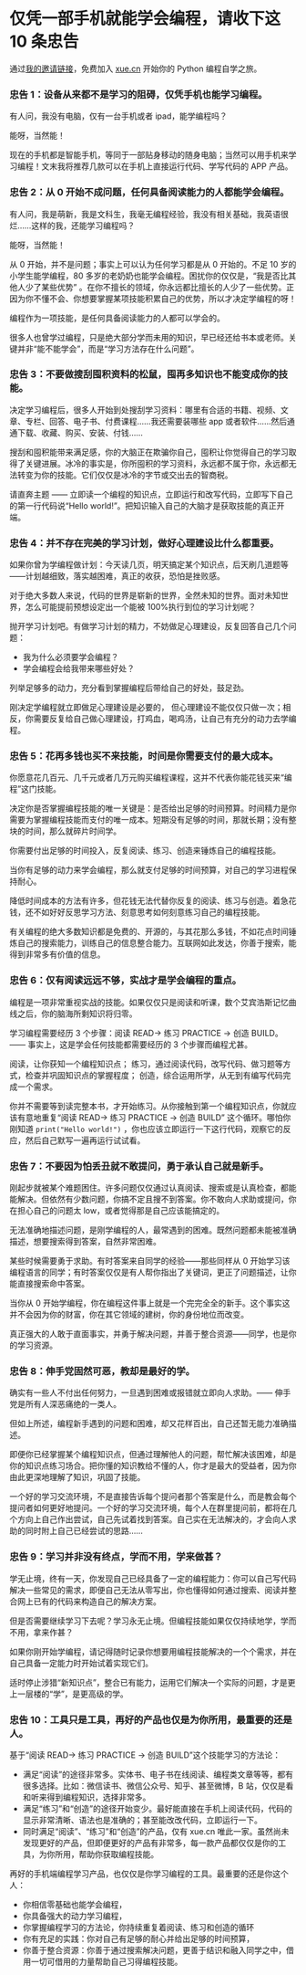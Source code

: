 # 仅凭一部手机就能学会编程，请收下这 10 条忠告

通过[我的邀请链接](https://xue.cn?inviter=ch6w5
)，免费加入 [xue.cn](https://xue.cn?inviter=ch6w5
) 开始你的 Python 编程自学之旅。

### 忠告 1：设备从来都不是学习的阻碍，仅凭手机也能学习编程。

有人问，我没有电脑，仅有一台手机或者 ipad，能学编程吗？

能呀，当然能！

现在的手机都是智能手机，等同于一部贴身移动的随身电脑；当然可以用手机来学习编程！文末我将推荐几款可以在手机上直接运行代码、学写代码的 APP 产品。

### 忠告 2：从 0 开始不成问题，任何具备阅读能力的人都能学会编程。

有人问，我是萌新，我是文科生，我毫无编程经验，我没有相关基础，我英语很烂……这样的我，还能学习编程吗？

能呀，当然能！

从 0 开始，并不是问题；事实上可以认为任何学习都是从 0 开始的。不足 10 岁的小学生能学编程，80 多岁的老奶奶也能学会编程。困扰你的仅仅是，“我是否比其他人少了某些优势” 。在你不擅长的领域，你永远都比擅长的人少了一些优势。正因为你不懂不会、你想要掌握某项技能积累自己的优势，所以才决定学编程的呀！

编程作为一项技能，是任何具备阅读能力的人都可以学会的。

很多人也曾学过编程，只是绝大部分学而未用的知识，早已经还给书本或老师。关键并非“能不能学会”，而是“学习方法存在什么问题”。

### 忠告 3：不要做搜刮囤积资料的松鼠，囤再多知识也不能变成你的技能。

决定学习编程后，很多人开始到处搜刮学习资料：哪里有合适的书籍、视频、文章、专栏、回答、电子书、付费课程……我还需要装哪些 app 或者软件……然后通通下载、收藏、购买、安装、付钱…… 

搜刮和囤积能带来满足感，你的大脑正在欺骗你自己，囤积让你觉得自己的学习取得了关键进展。冰冷的事实是，你所囤积的学习资料，永远都不属于你，永远都无法转变为你的技能。它们仅仅是冰冷的字节或交出去的智商税。

请直奔主题 —— 立即读一个编程的知识点，立即运行和改写代码，立即写下自己的第一行代码说“Hello world!”。把知识输入自己的大脑才是获取技能的真正开端。

### 忠告 4：并不存在完美的学习计划，做好心理建设比什么都重要。

如果你曾为学编程做计划：今天读几页，明天搞定某个知识点，后天刷几道题等——计划越细致，落实越困难，真正的收获，恐怕是挫败感。

对于绝大多数人来说，代码的世界是崭新的世界，全然未知的世界。面对未知世界，怎么可能提前预想设定出一个能被 100%执行到位的学习计划呢？

抛开学习计划吧。有做学习计划的精力，不妨做足心理建设，反复回答自己几个问题：

- 我为什么必须要学会编程？
- 学会编程会给我带来哪些好处？

列举足够多的动力，充分看到掌握编程后带给自己的好处，鼓足劲。

刚决定学编程就立即做足心理建设是必要的， 但心理建设不能仅仅只做一次；相反，你需要反复给自己做心理建设，打鸡血，喝鸡汤，让自己有充分的动力去学编程。

### 忠告 5：花再多钱也买不来技能，时间是你需要支付的最大成本。

你愿意花几百元、几千元或者几万元购买编程课程，这并不代表你能花钱买来“编程”这门技能。

决定你是否掌握编程技能的唯一关键是：是否给出足够的时间预算。时间精力是你需要为掌握编程技能而支付的唯一成本。短期没有足够的时间，那就长期；没有整块的时间，那么就碎片时间学。

你需要付出足够的时间投入，反复阅读、练习、创造来锤炼自己的编程技能。

当你有足够的动力来学会编程，那么就支付足够的时间预算，对自己的学习进程保持耐心。

降低时间成本的方法有许多，但花钱无法代替你反复的阅读、练习与创造。着急花钱，还不如好好反思学习方法、刻意思考如何刻意练习自己的编程技能。

有关编程的绝大多数知识都是免费的、开源的，与其花那么多钱，不如花点时间锤炼自己的搜索能力，训练自己的信息整合能力。互联网如此发达，你善于搜索，能得到非常多有价值的信息。

### 忠告 6：仅有阅读远远不够，实战才是学会编程的重点。

编程是一项非常重视实战的技能。如果仅仅只是阅读和听课，数个艾宾浩斯记忆曲线之后，你的脑海所剩知识将归零。

学习编程需要经历 3 个步骤：阅读 READ→ 练习 PRACTICE → 创造 BUILD。—— 事实上，这是学会任何技能都需要经历的 3 个步骤而编程尤甚。

阅读，让你获知一个编程知识点；
练习，通过阅读代码，改写代码、做习题等方式，检查并巩固知识点的掌握程度；
创造，综合运用所学，从无到有编写代码完成一个需求。

你并不需要等到读完整本书，才开始练习。从你接触到第一个编程知识点，你就应该有意地重复“阅读 READ→ 练习 PRACTICE → 创造 BUILD” 这个循环。哪怕你刚知道 `print("Hello world!")` ，你也应该立即运行一下这行代码，观察它的反应，然后自己默写一遍再运行试试看。

### 忠告 7：不要因为怕丢丑就不敢提问，勇于承认自己就是新手。

刚起步就被某个难题困住。许多问题仅仅通过认真阅读、搜索或是认真检查，都能能解决。但依然有少数问题，你搞不定且搜不到答案。你不敢向人求助或提问，你在担心自己的问题太 low，或者觉得那是自己应该能搞定的。

无法准确地描述问题，是刚学编程的人，最常遇到的困难。既然问题都未能被准确描述，想要搜索得到答案，自然非常困难。

某些时候需要勇于求助。有时答案来自同学的经验——那些同样从 0 开始学习该编程语言的同学；有时答案仅仅是有人帮你指出了关键词，更正了问题描述，让你能直接搜索命中答案。

当你从 0 开始学编程，你在编程这件事上就是一个完完全全的新手。这个事实这并不会因为你的财富，你在其它领域的建树，你的身份地位而改变。

真正强大的人敢于直面事实，并勇于解决问题，并善于整合资源——同学，也是你的学习资源。

### 忠告 8：伸手党固然可恶，教却是最好的学。

确实有一些人不付出任何努力，一旦遇到困难或报错就立即向人求助。—— 伸手党是所有人深恶痛绝的一类人。

但如上所述，编程新手遇到的问题和困难，却又花样百出，自己还暂无能力准确描述。

即便你已经掌握某个编程知识点，但通过理解他人的问题，帮忙解决该困难，却是你的知识点练习场合。把你懂的知识教给不懂的人，你才是最大的受益者，因为你由此更深地理解了知识，巩固了技能。

一个好的学习交流环境，不是直接告诉每个提问者那个答案是什么，而是教会每个提问者如何更好地提问。一个好的学习交流环境，每个人在群里提问前，都将在几个方向上自己作出尝试，自己先试着找到答案。自己实在无法解决的，才会向人求助的同时附上自己已经尝试的思路……

### 忠告 9：学习并非没有终点，学而不用，学来做甚？

学无止境，终有一天，你发现自己已经具备了一定的编程能力：你可以自己写代码解决一些常见的需求，即便自己无法从零写出，你也懂得如何通过搜索、阅读并整合网上已有的代码来构造自己的解决方案。

但是否需要继续学习下去呢？学习永无止境。但编程技能如果仅仅持续地学，学而不用，拿来作甚？

如果你刚开始学编程，请记得随时记录你想要用编程技能解决的一个个需求，并在自己具备一定能力时开始试着实现它们。

适时停止涉猎“新知识点”，整合已有能力，运用它们解决一个实际的问题，才是更上一层楼的“学”，是更高级的学。

### 忠告 10：工具只是工具，再好的产品也仅是为你所用，最重要的还是人。

基于“阅读 READ→ 练习 PRACTICE → 创造 BUILD”这个技能学习的方法论：

- 满足“阅读”的途径非常多。实体书、电子书在线阅读、编程类文章等等，都有很多选择。比如：微信读书、微信公众号、知乎、甚至微博，B 站，仅仅是看和听来得到编程知识，选择非常多。
- 满足“练习”和“创造”的途径开始变少。最好能直接在手机上阅读代码，代码的显示非常清晰、语法也是准确的；甚至能改改代码，立即运行一下。
- 同时满足“阅读”、“练习”和“创造”的产品，仅有 xue.cn 唯此一家。虽然尚未发现更好的产品，但即便更好的产品有非常多，每一款产品都仅仅是你的工具，为你所用，帮助你获取编程技能。

再好的手机端编程学习产品，也仅仅是你学习编程的工具。最重要的还是你这个人：

- 你相信零基础也能学会编程，
- 你具备强大的动力学习编程，
- 你掌握编程学习的方法论，你持续重复着阅读、练习和创造的循环
- 你有充足的实践：你对自己有足够的耐心并给出足够的时间预算，
- 你善于整合资源：你善于通过搜索解决问题，更善于结识和融入同学之中，借用一切可借用的力量帮助自己习得编程技能。

<!---

tags: #自学编程
created_at: 2020-05-08

updated_at: 2020-05-08

--->